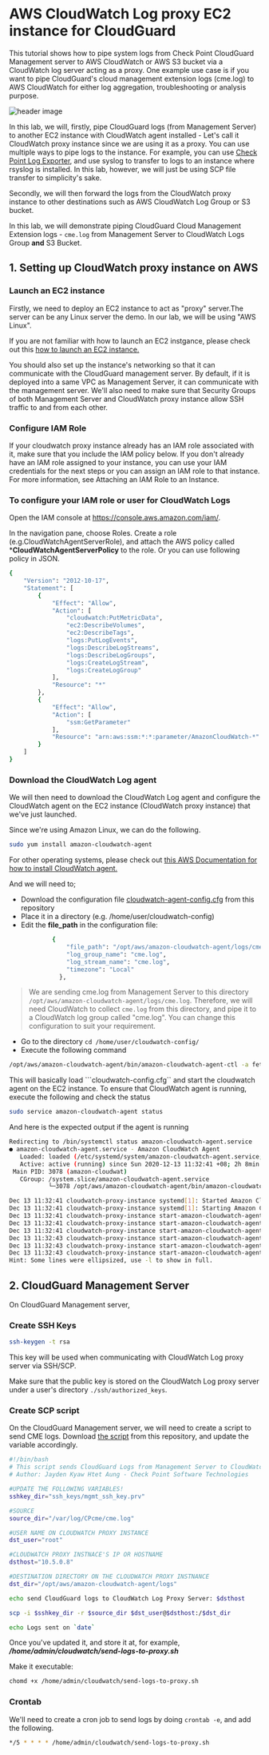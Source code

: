 # AWS CloudWatch Log proxy EC2 instance for CloudGuard

This tutorial shows how to pipe system logs from Check Point CloudGuard Management server to AWS CloudWatch or AWS S3 bucket via a CloudWatch log server acting as a proxy. One example use case is if you want to pipe CloudGuard's cloud management extension logs (cme.log) to AWS CloudWatch for either log aggregation, troubleshooting or analysis purpose.

![header image](img/cg-cloudwatch-diagram.png)

In this lab, we will, firstly, pipe CloudGuard logs (from Management Server) to another EC2 instance with CloudWatch agent installed - Let's call it CloudWatch proxy instance since we are using it as a proxy. You can use multiple ways to pipe logs to the instance. For example, you can use [Check Point Log Exporter](https://supportcenter.checkpoint.com/supportcenter/portal?eventSubmit_doGoviewsolutiondetails=&solutionid=sk122323), and use syslog to transfer to logs to an instance where rsyslog is installed. In this lab, however, we will just be using  SCP file transfer to simplicity's sake.
 
Secondly, we will then forward the logs from the CloudWatch proxy instance to other destinations such as AWS CloudWatch Log Group or S3 bucket.

In this lab, we will demonstrate piping CloudGuard Cloud Management Extension logs - ```cme.log``` from Management Server to CloudWatch Logs Group **and** S3 Bucket. 

## 1. Setting up CloudWatch proxy instance on AWS

### Launch an EC2 instance 

Firstly, we need to deploy an EC2 instance to act as "proxy" server.The server can be any Linux server the demo. In our lab, we will be using "AWS Linux". 

If you are not familiar with how to launch an EC2 instgance, please check out this [how to launch an EC2 instance.](https://docs.aws.amazon.com/quickstarts/latest/vmlaunch/step-1-launch-instance.html)

You should also set up the instance's networking so that it can communicate with the CloudGuard management server. By default, if it is deployed into a same VPC as Management Server, it can communicate with the management server. We'll also need to make sure that Security Groups of both Management Server and CloudWatch proxy instance allow SSH traffic to and from each other. 


### Configure IAM Role

If your cloudwatch proxy instance already has an IAM role associated with it, make sure that you include the IAM policy below. If you don't already have an IAM role assigned to your instance, you can use your IAM credentials for the next steps or you can assign an IAM role to that instance. For more information, see Attaching an IAM Role to an Instance.

### To configure your IAM role or user for CloudWatch Logs

Open the IAM console at https://console.aws.amazon.com/iam/.

In the navigation pane, choose Roles. Create a role (e.g.CloudWatchAgentServerRole), and attach the AWS policy called ***CloudWatchAgentServerPolicy** to the role. Or you can use following policy in JSON. 

```bash
{
    "Version": "2012-10-17",
    "Statement": [
        {
            "Effect": "Allow",
            "Action": [
                "cloudwatch:PutMetricData",
                "ec2:DescribeVolumes",
                "ec2:DescribeTags",
                "logs:PutLogEvents",
                "logs:DescribeLogStreams",
                "logs:DescribeLogGroups",
                "logs:CreateLogStream",
                "logs:CreateLogGroup"
            ],
            "Resource": "*"
        },
        {
            "Effect": "Allow",
            "Action": [
                "ssm:GetParameter"
            ],
            "Resource": "arn:aws:ssm:*:*:parameter/AmazonCloudWatch-*"
        }
    ]
}
```

###  Download the CloudWatch Log agent

We will then need to download the CloudWatch Log agent and configure the CloudWatch agent on the EC2 instance (CloudWatch proxy instance) that we've just launched. 

Since we're using Amazon Linux, we can do the following.

```bash 
sudo yum install amazon-cloudwatch-agent
```

For other operating systems, please check out [this AWS Documentation for how to install CloudWatch agent.](https://docs.aws.amazon.com/AmazonCloudWatch/latest/monitoring/download-cloudwatch-agent-commandline.html)

And we will need to;

- Download the configuration file [cloudwatch-agent-config.cfg](cloudwatch-agent-config.cfg) from this repository
- Place it in a directory (e.g. /home/user/cloudwatch-config)
- Edit the **file_path** in the configuration file:
```bash
            {
                "file_path": "/opt/aws/amazon-cloudwatch-agent/logs/cme.log",
                "log_group_name": "cme.log",
                "log_stream_name": "cme.log",
                "timezone": "Local"
              },
```

> We are sending cme.log from Management Server to this directory ```/opt/aws/amazon-cloudwatch-agent/logs/cme.log```. Therefore, we will need CloudWatch to collect ```cme.log``` from this directory, and pipe it to a CloudWatch log group called "cme.log". You can change this configuration to suit your requirement.

- Go to the directory ```cd /home/user/cloudwatch-config/```
- Execute the following command

```bash
/opt/aws/amazon-cloudwatch-agent/bin/amazon-cloudwatch-agent-ctl -a fetch-config -m ec2 -c file:cloudwatch-config.cfg -s 
```

This will basically load ```cloudwatch-config.cfg`` and start the cloudwatch agent on the EC2 instance. To ensure that CloudWatch agent is running, execute the following and check the status

```bash
sudo service amazon-cloudwatch-agent status
```

And here is the expected output if the agent is running

```bash
Redirecting to /bin/systemctl status amazon-cloudwatch-agent.service
● amazon-cloudwatch-agent.service - Amazon CloudWatch Agent
   Loaded: loaded (/etc/systemd/system/amazon-cloudwatch-agent.service; enabled; vendor preset: disabled)
   Active: active (running) since Sun 2020-12-13 11:32:41 +08; 2h 8min ago
 Main PID: 3078 (amazon-cloudwat)
   CGroup: /system.slice/amazon-cloudwatch-agent.service
           └─3078 /opt/aws/amazon-cloudwatch-agent/bin/amazon-cloudwatch-agent -config /opt/aws/amazon-cloudwatch-agent/etc/amazon-cloudwatch-agent.toml -envconfig /opt/aws/amazon-cl...

Dec 13 11:32:41 cloudwatch-proxy-instance systemd[1]: Started Amazon CloudWatch Agent.
Dec 13 11:32:41 cloudwatch-proxy-instance systemd[1]: Starting Amazon CloudWatch Agent...
Dec 13 11:32:41 cloudwatch-proxy-instance start-amazon-cloudwatch-agent[3078]: /opt/aws/amazon-cloudwatch-agent/etc/amazon-cloudwatch-agent.json does not exist or cannot read. Skipping it.
Dec 13 11:32:41 cloudwatch-proxy-instance start-amazon-cloudwatch-agent[3078]: Valid Json input schema.
Dec 13 11:32:41 cloudwatch-proxy-instance start-amazon-cloudwatch-agent[3078]: I! Detecting runasuser...
Dec 13 11:32:43 cloudwatch-proxy-instance start-amazon-cloudwatch-agent[3078]: 2020/12/13 11:32:43 Seeked /opt/aws/amazon-cloudwatch-agent/logs/amazon-cloudwatch-agent.log - &{Offset:3...Whence:0}
Dec 13 11:32:43 cloudwatch-proxy-instance start-amazon-cloudwatch-agent[3078]: 2020/12/13 11:32:43 Seeked /opt/aws/amazon-cloudwatch-agent/logs/cme.log - &{Offset:18167501 Whence:0}
Dec 13 11:32:43 cloudwatch-proxy-instance start-amazon-cloudwatch-agent[3078]: 2020/12/13 11:32:43 Seeked /opt/aws/amazon-cloudwatch-agent/logs/test.log - &{Offset:38 Whence:0}
Hint: Some lines were ellipsized, use -l to show in full.

```


## 2. CloudGuard Management Server

On CloudGuard Management server, 

### Create SSH Keys

```bash
ssh-keygen -t rsa
```
This key will be used when communicating with CloudWatch Log proxy server via SSH/SCP.


Make sure that the public key is stored on the CloudWatch Log proxy server under a user's directory ``` ./ssh/authorized_keys ```.



### Create SCP script

On the CloudGuard Management server, we will need to create a script to send CME logs. Download [the script](send-logs-to-proxy.sh) from this repository, and update the variable accordingly. 

```bash
#!/bin/bash
# This script sends CloudGuard Logs from Management Server to CloudWatch Log proxy server.
# Author: Jayden Kyaw Htet Aung - Check Point Software Technologies

#UPDATE THE FOLLOWING VARIABLES!
sshkey_dir="ssh_keys/mgmt_ssh_key.prv"

#SOURCE
source_dir="/var/log/CPcme/cme.log"

#USER NAME ON CLOUDWATCH PROXY INSTANCE 
dst_user="root"

#CLOUDWATCH PROXY INSTNACE'S IP OR HOSTNAME 
dsthost="10.5.0.8"

#DESTINATION DIRECTORY ON THE CLOUDWATCH PROXY INSTNANCE
dst_dir="/opt/aws/amazon-cloudwatch-agent/logs"

echo send CloudGuard logs to CloudWatch Log Proxy Server: $dsthost

scp -i $sshkey_dir -r $source_dir $dst_user@$dsthost:/$dst_dir

echo Logs sent on `date`
```

Once you've updated it, and store it at, for example, 
***/home/admin/cloudwatch/send-logs-to-proxy.sh*** 

Make it executable:

```bash
chomd +x /home/admin/cloudwatch/send-logs-to-proxy.sh
```

### Crontab

We'll need to create a cron job to send logs by doing ```crontab -e```, and add the following.

```bash
*/5 * * * * /home/admin/cloudwatch/send-logs-to-proxy.sh 
```



